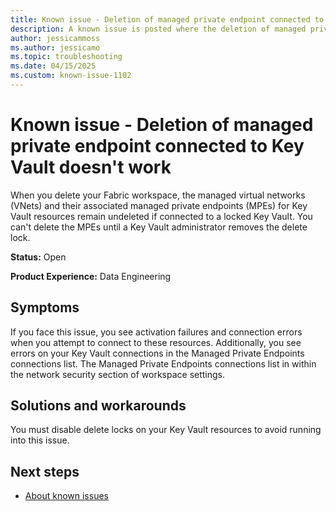 ```yaml
---
title: Known issue - Deletion of managed private endpoint connected to Key Vault doesn't work
description: A known issue is posted where the deletion of managed private endpoint connected to Key Vault doesn't work.
author: jessicammoss
ms.author: jessicamo
ms.topic: troubleshooting  
ms.date: 04/15/2025
ms.custom: known-issue-1102
---
```


# Known issue - Deletion of managed private endpoint connected to Key Vault doesn't work

When you delete your Fabric workspace, the managed virtual networks (VNets) and their associated managed private endpoints (MPEs) for Key Vault resources remain undeleted if connected to a locked Key Vault. You can't delete the MPEs until a Key Vault administrator removes the delete lock.

**Status:** Open

**Product Experience:** Data Engineering

## Symptoms

If you face this issue, you see activation failures and connection errors when you attempt to connect to these resources. Additionally, you see errors on your Key Vault connections in the Managed Private Endpoints connections list. The Managed Private Endpoints connections list in within the network security section of workspace settings.

## Solutions and workarounds

You must disable delete locks on your Key Vault resources to avoid running into this issue.

## Next steps

- [About known issues](https://support.fabric.microsoft.com/known-issues)

